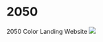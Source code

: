 # 2050
2050 Color Landing Website
![](https://github.com/MohamedKhamisMostafa/2050-Color-Landing-Page/blob/main/screenshot.png)
